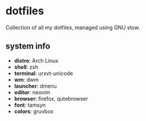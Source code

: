 # dotfiles
Collection of all my dotfiles, managed using GNU stow.

## system info
* **distro**: Arch Linux
* **shell**: zsh
* **terminal**: urxvt-unicode
* **wm**: dwm
* **launcher**: dmenu
* **editor**: neovim
* **browser**: firefox, qutebrowser
* **font**: tamsyn
* **colors**: gruvbox
